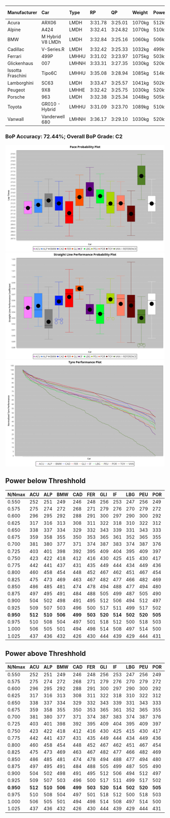 |Manufacturer|Car|Type|RP|QP|Weight|Power¹|Threshhold|PINC|Power²|E/Stint|AVG Vmax|FDS|RDLC|L/Stint|BOP-Grade|ModelAccuracy|ModelPoints|Match%|
|:-|:-|:-|:-|:-|:-|:-|:-|:-|:-|:-|:-|:-|:-|:-|:-|:-|:-|:-|
|Acura|ARX06|LMDH|3:31.78|3:25.01|1070kg|512kw|210.0kph|0%|512kw|909MJ|327.60kph|-|0.99|12|-E1|100.00%|995|59.37%|
|Alpine|A424|LMDH|3:32.41|3:24.82|1070kg|510kw|210.0kph|0%|510kw|905MJ|328.00kph|-|0.99|12|~A1|81.46%|523|99.88%|
|BMW|M Hybrid V8 LMDh|LMDH|3:32.84|3:25.16|1060kg|506kw|210.0kph|0%|506kw|892MJ|323.37kph|-|1.01|12|~A1|98.60%|1690|100.00%|
|Cadillac|V-Series.R|LMDH|3:32.42|3:25.33|1032kg|499kw|210.0kph|0%|499kw|873MJ|329.01kph|-|1.03|12|-A2|98.38%|1765|91.06%|
|Ferrari|499P|LMHHU|3:31.02|3:23.97|1075kg|503kw|210.0kph|0%|503kw|887MJ|329.84kph|190kph|1.02|12|-E1|92.24%|2247|55.87%|
|Glickenhaus|007|LMHNH|3:33.31|3:27.35|1030kg|520kw|210.0kph|0%|520kw|913MJ|335.37kph|-|0.96|12|+C1|96.18%|554|77.92%|
|Issotta Fraschini|Tipo6C|LMHHU|3:35.08|3:28.94|1085kg|514kw|210.0kph|0%|514kw|918MJ|326.64kph|190kph|1.02|12|+Ω1|66.67%|96|31.84%|
|Lamborghini|SC63|LMDH|3:33.47|3:25.57|1041kg|502kw|210.0kph|0%|502kw|883MJ|326.12kph|-|1.05|12|+C1|96.77%|419|79.48%|
|Peugeot|9X8|LMHHE|3:32.42|3:25.75|1030kg|520kw|210.0kph|0%|520kw|910MJ|331.70kph|150kph|1.03|12|~A1|87.65%|1795|96.71%|
|Porsche|963|LMDH|3:32.38|3:25.34|1048kg|505kw|210.0kph|0%|505kw|889MJ|329.03kph|-|1.01|12|-A2|96.81%|5438|90.70%|
|Toyota|GR010 - Hybrid|LMHHU|3:31.09|3:23.70|1089kg|510kw|210.0kph|0%|510kw|905MJ|327.38kph|190kph|1.00|12|-E1|86.04%|1751|59.99%|
|Vanwall|Vanderwell 680|LMHNH|3:36.17|3:29.10|1030kg|520kw|210.0kph|0%|520kw|908MJ|325.85kph|-|1.01|12|+Ω1|91.42%|501|26.40%|

### BoP Accuracy: 72.44%; Overall BoP Grade: C2
![PACECHART](./IMG/CUSTOM.png)
![STRAIGHTLINEPERFORMANCECHART](./IMG/CUSTOM_sp.png)
![TYREPERFORMANCECHART](./IMG/CUSTOM_tw.png)

## Power below Threshhold
|N/Nmax|ACU|ALP|BMW|CAD|FER|GLI|IF|LBG|PEU|POR|TOY|VAN|
|:-|:-|:-|:-|:-|:-|:-|:-|:-|:-|:-|:-|:-|
|0.550|252|251|249|246|248|256|253|247|256|249|251|256|
|0.575|275|274|272|268|271|279|276|270|279|272|274|279|
|0.600|296|295|292|288|291|300|297|290|300|292|295|300|
|0.625|317|316|313|308|311|322|318|310|322|312|316|322|
|0.650|338|337|334|329|332|343|339|331|343|333|337|343|
|0.675|359|358|355|350|353|365|361|352|365|355|358|365|
|0.700|381|380|377|371|374|387|383|374|387|376|380|387|
|0.725|403|401|398|392|395|409|404|395|409|397|401|409|
|0.750|423|422|418|412|416|430|425|415|430|417|422|430|
|0.775|442|441|437|431|435|449|444|434|449|436|441|449|
|0.800|460|458|454|448|452|467|462|451|467|454|458|467|
|0.825|475|473|469|463|467|482|477|466|482|469|473|482|
|0.850|486|485|481|474|478|494|488|477|494|480|485|494|
|0.875|497|495|491|484|488|505|499|487|505|490|495|505|
|0.900|504|502|498|491|495|512|506|494|512|497|502|512|
|0.925|509|507|503|496|500|517|511|499|517|502|507|517|
|**0.950**|**512**|**510**|**506**|**499**|**503**|**520**|**514**|**502**|**520**|**505**|**510**|**520**|
|0.975|510|508|504|497|501|518|512|500|518|503|508|518|
|1.000|506|505|501|494|498|514|508|497|514|500|505|514|
|1.025|437|436|432|426|430|444|439|429|444|431|436|444|

## Power above Threshhold
|N/Nmax|ACU|ALP|BMW|CAD|FER|GLI|IF|LBG|PEU|POR|TOY|VAN|
|:-|:-|:-|:-|:-|:-|:-|:-|:-|:-|:-|:-|:-|
|0.550|252|251|249|246|248|256|253|247|256|249|251|256|
|0.575|275|274|272|268|271|279|276|270|279|272|274|279|
|0.600|296|295|292|288|291|300|297|290|300|292|295|300|
|0.625|317|316|313|308|311|322|318|310|322|312|316|322|
|0.650|338|337|334|329|332|343|339|331|343|333|337|343|
|0.675|359|358|355|350|353|365|361|352|365|355|358|365|
|0.700|381|380|377|371|374|387|383|374|387|376|380|387|
|0.725|403|401|398|392|395|409|404|395|409|397|401|409|
|0.750|423|422|418|412|416|430|425|415|430|417|422|430|
|0.775|442|441|437|431|435|449|444|434|449|436|441|449|
|0.800|460|458|454|448|452|467|462|451|467|454|458|467|
|0.825|475|473|469|463|467|482|477|466|482|469|473|482|
|0.850|486|485|481|474|478|494|488|477|494|480|485|494|
|0.875|497|495|491|484|488|505|499|487|505|490|495|505|
|0.900|504|502|498|491|495|512|506|494|512|497|502|512|
|0.925|509|507|503|496|500|517|511|499|517|502|507|517|
|**0.950**|**512**|**510**|**506**|**499**|**503**|**520**|**514**|**502**|**520**|**505**|**510**|**520**|
|0.975|510|508|504|497|501|518|512|500|518|503|508|518|
|1.000|506|505|501|494|498|514|508|497|514|500|505|514|
|1.025|437|436|432|426|430|444|439|429|444|431|436|444|
